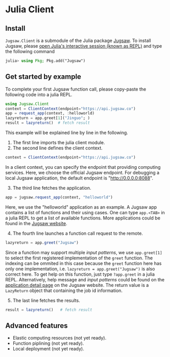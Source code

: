 
<a id='Julia-Client'></a>

<a id='Julia-Client-1'></a>

# Julia Client


<a id='Install'></a>

<a id='Install-1'></a>

## Install


`Jugsaw.Client` is a submodule of the Julia package [Jugsaw](https://github.com/Jugsaw/Jugsaw). To install Jugsaw, please [open Julia's interactive session (known as REPL)](https://docs.julialang.org/en/v1/manual/getting-started/) and type the following command


```julia
julia> using Pkg; Pkg.add("Jugsaw")
```


<a id='Get-started-by-example'></a>

<a id='Get-started-by-example-1'></a>

## Get started by example


To complete your first Jugsaw function call, please copy-paste the following code into a julia REPL.


```julia
using Jugsaw.Client
context = ClientContext(endpoint="https://api.jugsaw.co")
app = request_app(context, :helloworld)
lazyreturn = app.greet[1]("Jinguo"; )
result = lazyreturn()  # fetch result
```


This example will be explained line by line in the following.


1. The first line imports the julia client module.
2. The second line defines the client context.


```julia
context = ClientContext(endpoint="https://api.jugsaw.co")
```


In a client context, you can specify the endpoint that providing computing services. Here, we choose the official Jugsaw endpoint. For debugging a local Jugsaw application, the default endpoint is "http://0.0.0.0:8088".


3. The third line fetches the application.


```julia
app = jugsaw.request_app(context, "helloworld")
```


Here, we use the "helloworld" application as an example. A Jugsaw app contains a list of functions and their using cases. One can type `app.<TAB>` in a julia REPL to get a list of available functions. More applications could be found in the [Jugsaw website](https://apps.jugsaw.co).


4. The fourth line launches a function call request to the remote.


```julia
lazyreturn = app.greet("Jugsaw")
```


Since a function may support multiple *input patterns*, we use `app.greet[1]` to select the first registered implementation of the `greet` function. The indexing can be ommited in this case because the `greet` function here has only one implementation, i.e. `lazyreturn = app.greet("Jugsaw")` is also correct here. To get help on this function, just type `?app.greet` in a julia REPL. Alternatively, help message and *input patterns* could be found on the [application detail page](https://apps.jugsaw.co/helloworld/details) on the Jugsaw website. The return value is a `LazyReturn` object that containing the job id information.


5. The last line fetches the results.


```julia
result = lazyreturn()   # fetch result
```


<a id='Advanced-features'></a>

<a id='Advanced-features-1'></a>

## Advanced features


  * Elastic computing resources (not yet ready).
  * Function piplining (not yet ready).
  * Local deployment (not yet ready).

